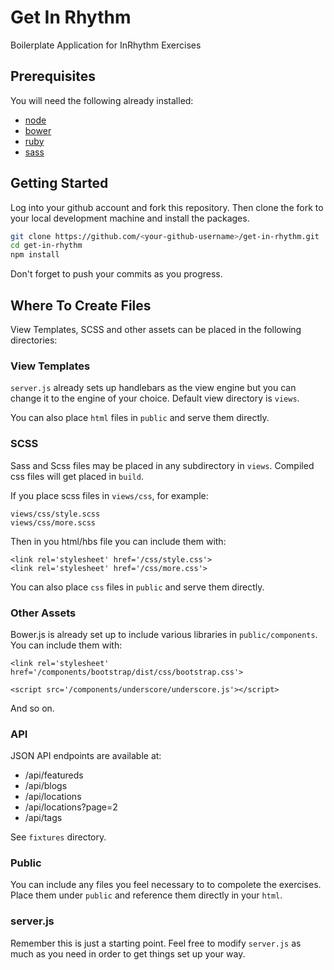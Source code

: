 # Get In Rhythm

Boilerplate Application for InRhythm Exercises

## Prerequisites

You will need the following already installed:

* [node][]
* [bower][]
* [ruby][]
* [sass][]

[node]: http://nodejs.org/
[bower]: https://github.com/bower/bower
[ruby]: https://www.ruby-lang.org/en/downloads/
[sass]: http://sass-lang.com/install

## Getting Started

Log into your github account and fork this repository. Then clone the fork to
your local development machine and install the packages.

```sh
git clone https://github.com/<your-github-username>/get-in-rhythm.git
cd get-in-rhythm
npm install
```

Don't forget to push your commits as you progress.

## Where To Create Files

View Templates, SCSS and other assets can be placed in the following
directories:

### View Templates

`server.js` already sets up handlebars as the view engine but you can change it
to the engine of your choice. Default view directory is `views`.

You can also place `html` files in `public` and serve them directly.

### SCSS

Sass and Scss files may be placed in any subdirectory in `views`. Compiled css
files will get placed in `build`.

If you place scss files in `views/css`, for example:

    views/css/style.scss
    views/css/more.scss

Then in you html/hbs file you can include them with:

    <link rel='stylesheet' href='/css/style.css'>
    <link rel='stylesheet' href='/css/more.css'>

You can also place `css` files in `public` and serve them directly.

### Other Assets

Bower.js is already set up to include various libraries in
`public/components`. You can include them with:

    <link rel='stylesheet' href='/components/bootstrap/dist/css/bootstrap.css'>

    <script src='/components/underscore/underscore.js'></script>

And so on.

### API

JSON API endpoints are available at:

* /api/featureds
* /api/blogs
* /api/locations
* /api/locations?page=2
* /api/tags

See `fixtures` directory.

### Public

You can include any files you feel necessary to to compolete the exercises.
Place them under `public` and reference them directly in your `html`.

### server.js

Remember this is just a starting point. Feel free to modify `server.js`
as much as you need in order to get things set up your way.
